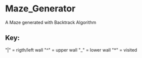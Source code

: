 # Maze_Generator
A Maze generated with Backtrack Algorithm

## Key: 
"|" = rigth/left wall
"^" = upper wall
"_" = lower wall
"*" = visited
